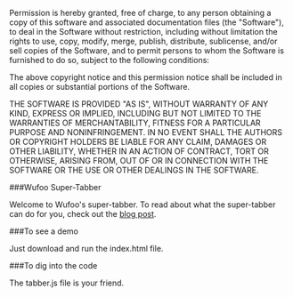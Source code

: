 Permission is hereby granted, free of charge, to any person obtaining a copy
of this software and associated documentation files (the "Software"), to deal
in the Software without restriction, including without limitation the rights
to use, copy, modify, merge, publish, distribute, sublicense, and/or sell
copies of the Software, and to permit persons to whom the Software is
furnished to do so, subject to the following conditions:

The above copyright notice and this permission notice shall be included in
all copies or substantial portions of the Software.

THE SOFTWARE IS PROVIDED "AS IS", WITHOUT WARRANTY OF ANY KIND, EXPRESS OR
IMPLIED, INCLUDING BUT NOT LIMITED TO THE WARRANTIES OF MERCHANTABILITY,
FITNESS FOR A PARTICULAR PURPOSE AND NONINFRINGEMENT. IN NO EVENT SHALL THE
AUTHORS OR COPYRIGHT HOLDERS BE LIABLE FOR ANY CLAIM, DAMAGES OR OTHER
LIABILITY, WHETHER IN AN ACTION OF CONTRACT, TORT OR OTHERWISE, ARISING FROM,
OUT OF OR IN CONNECTION WITH THE SOFTWARE OR THE USE OR OTHER DEALINGS IN
THE SOFTWARE.

###Wufoo Super-Tabber

Welcome to Wufoo's super-tabber.  To read about what the super-tabber can do for you, check out the [blog post](http://wufoo.com/2010/11/05/proper-keyboard-navigation-for-radio-and-checkbox-fields-in-safari-and-firefox/).

###To see a demo

Just download and run the index.html file.

###To dig into the code

The tabber.js file is your friend.